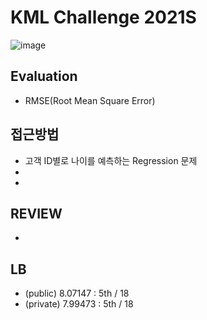 # KML Challenge 2021S
![image](https://user-images.githubusercontent.com/77089771/148399197-44b1729f-3e9d-48b5-af17-98a68533a45e.png)
## Evaluation
* RMSE(Root Mean Square Error)
## 접근방법
* 고객 ID별로 나이를 예측하는 Regression 문제
* 
* 
## REVIEW
* 
## LB
* (public) 8.07147 : 5th / 18
* (private) 7.99473 : 5th / 18
